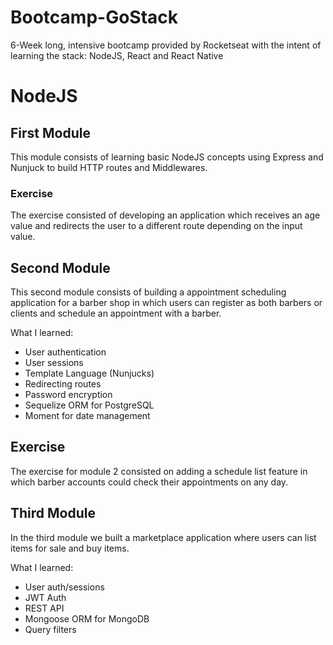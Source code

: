 # Bootcamp-GoStack
6-Week long, intensive bootcamp provided by Rocketseat with the intent of learning the stack: NodeJS, React and React Native

# NodeJS
## First Module
This module consists of learning basic NodeJS concepts using Express and Nunjuck to build HTTP routes and Middlewares.

### Exercise
The exercise consisted of developing an application which receives an age value and redirects the user to a different route depending on the input value.

## Second Module
This second module consists of building a appointment scheduling application for a barber shop in which users can register as both barbers or clients and schedule an appointment with a barber.

What I learned:
* User authentication
* User sessions
* Template Language (Nunjucks)
* Redirecting routes
* Password encryption
* Sequelize ORM for PostgreSQL
* Moment for date management

## Exercise
The exercise for module 2 consisted on adding a schedule list feature in which barber accounts could check their appointments on any day.

## Third Module
In the third module we built a marketplace application where users can list items for sale and buy items.

What I learned:
* User auth/sessions
* JWT Auth
* REST API
* Mongoose ORM for MongoDB
* Query filters


